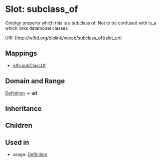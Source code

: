 # Slot: subclass_of


Ontolgy property which this is a subclass of. Not to be confused with is_a which links datamodel classes

URI: [http://w3id.org/biolink/vocab/subclass_of](slot_uri)
## Mappings

 * [rdfs:subClassOf](http://purl.obolibrary.org/obo/rdfs_subClassOf)
## Domain and Range

[Definition](Definition.md) -> **uri**
## Inheritance

## Children

## Used in

 *  usage: [Definition](Definition.md)
